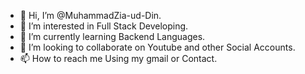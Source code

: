 - 👋 Hi, I’m @MuhammadZia-ud-Din.
- 👀 I’m interested in Full Stack Developing.
- 🌱 I’m currently learning Backend Languages.
- 💞️ I’m looking to collaborate on Youtube and other Social Accounts.
- 📫 How to reach me Using my gmail or Contact.

<!---
MuhammadZia-ud-Din/MuhammadZia-ud-Din is a ✨ special ✨ repository because its `README.md` (this file) appears on your GitHub profile.
You can click the Preview link to take a look at your changes.
--->

